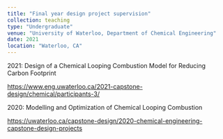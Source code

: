 ```yaml
---
title: "Final year design project supervision"
collection: teaching
type: "Undergraduate"
venue: "University of Waterloo, Department of Chemical Engineering"
date: 2021
location: "Waterloo, CA"
---
```


2021: Design of a Chemical Looping Combustion Model for Reducing Carbon Footprint

https://www.eng.uwaterloo.ca/2021-capstone-design/chemical/participants-3/

2020: Modelling and Optimization of Chemical Looping Combustion

https://uwaterloo.ca/capstone-design/2020-chemical-engineering-capstone-design-projects


